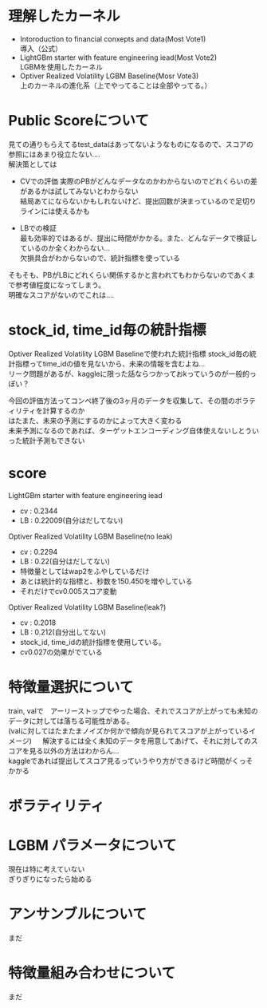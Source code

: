 # 理解したカーネル

- Intoroduction to financial conxepts and data(Most Vote1)   
    導入（公式）
- LightGBm starter with feature engineering iead(Most Vote2)  
    LGBMを使用したカーネル
- Optiver Realized Volatility LGBM Baseline(Mosr Vote3)  
    上のカーネルの進化系（上でやってることは全部やってる。）
    



# Public Scoreについて

見ての通りもらえてるtest_dataはあってないようなものになるので、スコアの参照にはあまり役立たない....  
解決策としては  
- CVでの評価
    実際のPBがどんなデータなのかわからないのでどれくらいの差があるかは試してみないとわからない  
    結局あてにならないかもしれないけど、提出回数が決まっているので足切りラインには使えるかも
    
- LBでの検証  
    最も効率的ではあるが、提出に時間がかかる。また、どんなデータで検証しているのか全くわからない...  
    欠損具合がわからないので、統計指標を使っている
    
そもそも、PBがLBにどれくらい関係するかと言われてもわからないのであくまで参考値程度になってしまう。  
明確なスコアがないのでこれは....


# stock_id, time_id毎の統計指標

Optiver Realized Volatility LGBM Baselineで使われた統計指標 
stock_id毎の統計指標ってtime_idの値を見ないから、未来の情報を含むよね...  
リーク問題があるが、kaggleに限った話ならつかっておkっていうのが一般的っぽい？  

今回の評価方法ってコンペ終了後の3ヶ月のデータを収集して、その間のボラティリティを計算するのか  
はたまた、未来の予測にするのかによって大きく変わる  
未来予測になるのであれば、ターゲットエンコーディング自体使えないしとういった統計予測もできない

# score

LightGBm starter with feature engineering iead  
- cv : 0.2344
- LB : 0.22009(自分はだしてない) 

Optiver Realized Volatility LGBM Baseline(no leak)
- cv : 0.2294
- LB : 0.22(自分はだしてない)
- 特徴量としてはwap2をふやしているだけ  
- あとは統計的な指標と、秒数を150.450を増やしている  
- それだけでcv0.005スコア変動


Optiver Realized Volatility LGBM Baseline(leak?)  
- cv : 0.2018
- LB : 0.212(自分出してない)
- stock_id, time_idの統計指標を使用している。  
- cv0.027の効果がでている

# 特徴量選択について

train, valで　アーリーストップでやった場合、それでスコアが上がっても未知のデータに対しては落ちる可能性がある。  
(valに対してはたまたまノイズか何かで傾向が見られてスコアが上がっているイメージ) 　
解決するには全く未知のデータを用意してあげて、それに対してのスコアを見る以外の方法はわからん...  
kaggleであれば提出してスコア見るっていうやり方ができるけど時間がくっそかかる



# ボラティリティ

# LGBM パラメータについて

現在は特に考えていない  
ぎりぎりになったら始める

# アンサンブルについて

まだ

# 特徴量組み合わせについて

まだ
